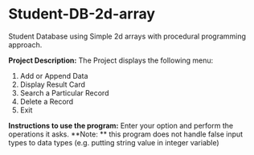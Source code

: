 # Student-DB-2d-array
Student Database using Simple 2d arrays with procedural programming approach.

**Project Description:**
The Project displays the following menu:
1. Add or Append Data
2. Display Result Card
3. Search a Particular Record
4. Delete a Record
5. Exit

**Instructions to use the program:**
Enter your option and perform the operations it asks.
**Note: ** this program does not handle false input types to data types (e.g. putting string value in integer variable)
